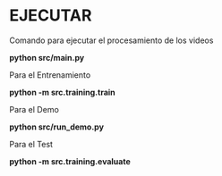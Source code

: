 # EJECUTAR

Comando para ejecutar el procesamiento de los videos

**python src/main.py**

Para el Entrenamiento

**python -m src.training.train**

Para el Demo

**python src/run_demo.py**

Para el Test

**python -m src.training.evaluate**
